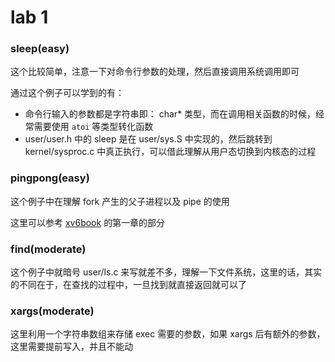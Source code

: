 # lab 1 

### sleep(easy)

这个比较简单，注意一下对命令行参数的处理，然后直接调用系统调用即可

通过这个例子可以学到的有：
- 命令行输入的参数都是字符串即： char* 类型，而在调用相关函数的时候，经常需要使用 `atoi` 等类型转化函数
- user/user.h 中的 sleep 是在 user/sys.S 中实现的，然后跳转到 kernel/sysproc.c 中真正执行，可以借此理解从用户态切换到内核态的过程

### pingpong(easy)

这个例子中在理解 fork 产生的父子进程以及 pipe 的使用

这里可以参考 [xv6book](https://pdos.csail.mit.edu/6.828/2020/xv6/book-riscv-rev1.pdf) 的第一章的部分

### find(moderate)

这个例子中就暗号 user/ls.c 来写就差不多，理解一下文件系统，这里的话，其实的不同在于，在查找的过程中，一旦找到就直接返回就可以了

### xargs(moderate)

这里利用一个字符串数组来存储 exec 需要的参数，如果 xargs 后有额外的参数，这里需要提前写入，并且不能动
